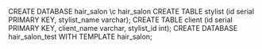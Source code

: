 CREATE DATABASE hair_salon
\c hair_salon
CREATE TABLE stylist (id serial PRIMARY KEY, stylist_name varchar);
CREATE TABLE client (id serial PRIMARY KEY, client_name varchar, stylist_id int);
CREATE DATABASE hair_salon_test WITH TEMPLATE hair_salon;
